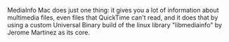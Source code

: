 MediaInfo Mac does just one thing: it gives you a lot of information about multimedia files, even files that QuickTime can't read, and it does that by using a custom Universal Binary build of the linux library "libmediainfo" by Jerome Martinez as its core.